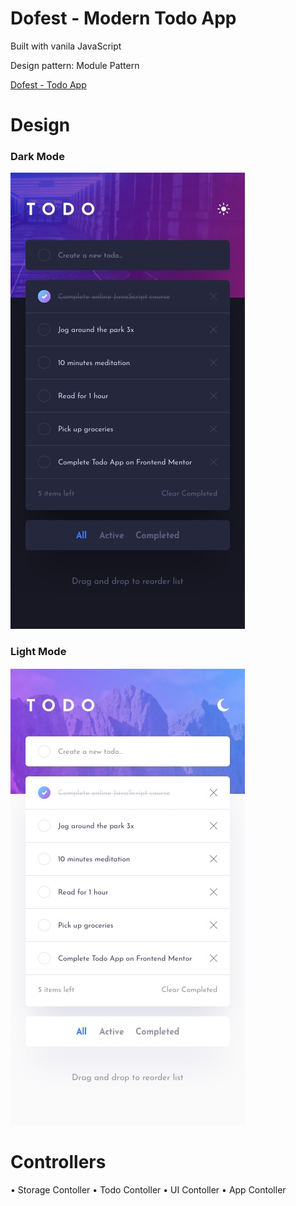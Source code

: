 # Dofest - Modern Todo App

Built with vanila JavaScript

Design pattern: Module Pattern

[Dofest  - Todo App](https://timokonkwo.com/dofest)


# Design
### Dark Mode ###
![Mobile view - dark](./design/mobile-design-dark.jpg)

### Light Mode ###
![Mobile view - light](./design/mobile-design-light.jpg)


# Controllers
• Storage Contoller
• Todo Contoller
• UI Contoller
• App Contoller

